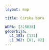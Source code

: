 ```yaml
---
layout: map

title: Carska bara

WDPA: [328838]
geoSrbija:
  L1_183: [131]
  L1_362: [81, 82]
---
```


